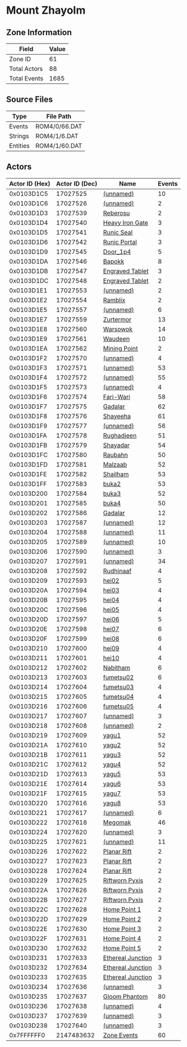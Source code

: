 # Mount Zhayolm

## Zone Information

| Field        |   Value |
|--------------|---------|
| Zone ID      |      61 |
| Total Actors |      88 |
| Total Events |    1685 |

## Source Files

| Type     | File Path     |
|----------|---------------|
| Events   | ROM4/0/66.DAT |
| Strings  | ROM4/1/6.DAT  |
| Entities | ROM4/1/60.DAT |

## Actors

| Actor ID (Hex)   |   Actor ID (Dec) | Name                                                       |   Events |
|------------------|------------------|------------------------------------------------------------|----------|
| 0x0103D1C5       |         17027525 | [(unnamed)](./17027525/)                                   |       10 |
| 0x0103D1C6       |         17027526 | [(unnamed)](./17027526/)                                   |        2 |
| 0x0103D1D3       |         17027539 | [Reberosu](./17027539%20-%20Reberosu/)                     |        2 |
| 0x0103D1D4       |         17027540 | [Heavy Iron Gate](./17027540%20-%20Heavy%20Iron%20Gate/)   |        3 |
| 0x0103D1D5       |         17027541 | [Runic Seal](./17027541%20-%20Runic%20Seal/)               |        3 |
| 0x0103D1D6       |         17027542 | [Runic Portal](./17027542%20-%20Runic%20Portal/)           |        3 |
| 0x0103D1D9       |         17027545 | [Door_1p4](./17027545%20-%20Door_1p4/)                     |        5 |
| 0x0103D1DA       |         17027546 | [Bapokk](./17027546%20-%20Bapokk/)                         |        8 |
| 0x0103D1DB       |         17027547 | [Engraved Tablet](./17027547%20-%20Engraved%20Tablet/)     |        3 |
| 0x0103D1DC       |         17027548 | [Engraved Tablet](./17027548%20-%20Engraved%20Tablet/)     |        2 |
| 0x0103D1E1       |         17027553 | [(unnamed)](./17027553/)                                   |        2 |
| 0x0103D1E2       |         17027554 | [Ramblix](./17027554%20-%20Ramblix/)                       |        2 |
| 0x0103D1E5       |         17027557 | [(unnamed)](./17027557/)                                   |        6 |
| 0x0103D1E7       |         17027559 | [Zurtermor](./17027559%20-%20Zurtermor/)                   |       13 |
| 0x0103D1E8       |         17027560 | [Warsowok](./17027560%20-%20Warsowok/)                     |       14 |
| 0x0103D1E9       |         17027561 | [Waudeen](./17027561%20-%20Waudeen/)                       |       10 |
| 0x0103D1EA       |         17027562 | [Mining Point](./17027562%20-%20Mining%20Point/)           |        2 |
| 0x0103D1F2       |         17027570 | [(unnamed)](./17027570/)                                   |        4 |
| 0x0103D1F3       |         17027571 | [(unnamed)](./17027571/)                                   |       53 |
| 0x0103D1F4       |         17027572 | [(unnamed)](./17027572/)                                   |       55 |
| 0x0103D1F5       |         17027573 | [(unnamed)](./17027573/)                                   |        4 |
| 0x0103D1F6       |         17027574 | [Fari-Wari](./17027574%20-%20Fari-Wari/)                   |       58 |
| 0x0103D1F7       |         17027575 | [Gadalar](./17027575%20-%20Gadalar/)                       |       62 |
| 0x0103D1F8       |         17027576 | [Shayeeha](./17027576%20-%20Shayeeha/)                     |       61 |
| 0x0103D1F9       |         17027577 | [(unnamed)](./17027577/)                                   |       56 |
| 0x0103D1FA       |         17027578 | [Rughadjeen](./17027578%20-%20Rughadjeen/)                 |       51 |
| 0x0103D1FB       |         17027579 | [Shayadar](./17027579%20-%20Shayadar/)                     |       54 |
| 0x0103D1FC       |         17027580 | [Raubahn](./17027580%20-%20Raubahn/)                       |       50 |
| 0x0103D1FD       |         17027581 | [Malzaab](./17027581%20-%20Malzaab/)                       |       52 |
| 0x0103D1FE       |         17027582 | [Shailham](./17027582%20-%20Shailham/)                     |       53 |
| 0x0103D1FF       |         17027583 | [buka2](./17027583%20-%20buka2/)                           |       53 |
| 0x0103D200       |         17027584 | [buka3](./17027584%20-%20buka3/)                           |       52 |
| 0x0103D201       |         17027585 | [buka4](./17027585%20-%20buka4/)                           |       50 |
| 0x0103D202       |         17027586 | [Gadalar](./17027586%20-%20Gadalar/)                       |       12 |
| 0x0103D203       |         17027587 | [(unnamed)](./17027587/)                                   |       12 |
| 0x0103D204       |         17027588 | [(unnamed)](./17027588/)                                   |       11 |
| 0x0103D205       |         17027589 | [(unnamed)](./17027589/)                                   |       10 |
| 0x0103D206       |         17027590 | [(unnamed)](./17027590/)                                   |        3 |
| 0x0103D207       |         17027591 | [(unnamed)](./17027591/)                                   |       34 |
| 0x0103D208       |         17027592 | [Rudhinaaf](./17027592%20-%20Rudhinaaf/)                   |        4 |
| 0x0103D209       |         17027593 | [hei02](./17027593%20-%20hei02/)                           |        5 |
| 0x0103D20A       |         17027594 | [hei03](./17027594%20-%20hei03/)                           |        4 |
| 0x0103D20B       |         17027595 | [hei04](./17027595%20-%20hei04/)                           |        4 |
| 0x0103D20C       |         17027596 | [hei05](./17027596%20-%20hei05/)                           |        4 |
| 0x0103D20D       |         17027597 | [hei06](./17027597%20-%20hei06/)                           |        5 |
| 0x0103D20E       |         17027598 | [hei07](./17027598%20-%20hei07/)                           |        6 |
| 0x0103D20F       |         17027599 | [hei08](./17027599%20-%20hei08/)                           |        6 |
| 0x0103D210       |         17027600 | [hei09](./17027600%20-%20hei09/)                           |        4 |
| 0x0103D211       |         17027601 | [hei10](./17027601%20-%20hei10/)                           |        4 |
| 0x0103D212       |         17027602 | [Nabitham](./17027602%20-%20Nabitham/)                     |        6 |
| 0x0103D213       |         17027603 | [fumetsu02](./17027603%20-%20fumetsu02/)                   |        6 |
| 0x0103D214       |         17027604 | [fumetsu03](./17027604%20-%20fumetsu03/)                   |        4 |
| 0x0103D215       |         17027605 | [fumetsu04](./17027605%20-%20fumetsu04/)                   |        4 |
| 0x0103D216       |         17027606 | [fumetsu05](./17027606%20-%20fumetsu05/)                   |        4 |
| 0x0103D217       |         17027607 | [(unnamed)](./17027607/)                                   |        3 |
| 0x0103D218       |         17027608 | [(unnamed)](./17027608/)                                   |        2 |
| 0x0103D219       |         17027609 | [yagu1](./17027609%20-%20yagu1/)                           |       52 |
| 0x0103D21A       |         17027610 | [yagu2](./17027610%20-%20yagu2/)                           |       52 |
| 0x0103D21B       |         17027611 | [yagu3](./17027611%20-%20yagu3/)                           |       52 |
| 0x0103D21C       |         17027612 | [yagu4](./17027612%20-%20yagu4/)                           |       52 |
| 0x0103D21D       |         17027613 | [yagu5](./17027613%20-%20yagu5/)                           |       53 |
| 0x0103D21E       |         17027614 | [yagu6](./17027614%20-%20yagu6/)                           |       53 |
| 0x0103D21F       |         17027615 | [yagu7](./17027615%20-%20yagu7/)                           |       53 |
| 0x0103D220       |         17027616 | [yagu8](./17027616%20-%20yagu8/)                           |       53 |
| 0x0103D221       |         17027617 | [(unnamed)](./17027617/)                                   |        6 |
| 0x0103D222       |         17027618 | [Megomak](./17027618%20-%20Megomak/)                       |       46 |
| 0x0103D224       |         17027620 | [(unnamed)](./17027620/)                                   |        3 |
| 0x0103D225       |         17027621 | [(unnamed)](./17027621/)                                   |       11 |
| 0x0103D226       |         17027622 | [Planar Rift](./17027622%20-%20Planar%20Rift/)             |        2 |
| 0x0103D227       |         17027623 | [Planar Rift](./17027623%20-%20Planar%20Rift/)             |        2 |
| 0x0103D228       |         17027624 | [Planar Rift](./17027624%20-%20Planar%20Rift/)             |        2 |
| 0x0103D229       |         17027625 | [Riftworn Pyxis](./17027625%20-%20Riftworn%20Pyxis/)       |        2 |
| 0x0103D22A       |         17027626 | [Riftworn Pyxis](./17027626%20-%20Riftworn%20Pyxis/)       |        2 |
| 0x0103D22B       |         17027627 | [Riftworn Pyxis](./17027627%20-%20Riftworn%20Pyxis/)       |        2 |
| 0x0103D22C       |         17027628 | [Home Point 1](./17027628%20-%20Home%20Point%201/)         |        2 |
| 0x0103D22D       |         17027629 | [Home Point 2](./17027629%20-%20Home%20Point%202/)         |        2 |
| 0x0103D22E       |         17027630 | [Home Point 3](./17027630%20-%20Home%20Point%203/)         |        2 |
| 0x0103D22F       |         17027631 | [Home Point 4](./17027631%20-%20Home%20Point%204/)         |        2 |
| 0x0103D230       |         17027632 | [Home Point 5](./17027632%20-%20Home%20Point%205/)         |        2 |
| 0x0103D231       |         17027633 | [Ethereal Junction](./17027633%20-%20Ethereal%20Junction/) |        3 |
| 0x0103D232       |         17027634 | [Ethereal Junction](./17027634%20-%20Ethereal%20Junction/) |        3 |
| 0x0103D233       |         17027635 | [Ethereal Junction](./17027635%20-%20Ethereal%20Junction/) |        3 |
| 0x0103D234       |         17027636 | [(unnamed)](./17027636/)                                   |        3 |
| 0x0103D235       |         17027637 | [Gloom Phantom](./17027637%20-%20Gloom%20Phantom/)         |       80 |
| 0x0103D236       |         17027638 | [(unnamed)](./17027638/)                                   |        4 |
| 0x0103D237       |         17027639 | [(unnamed)](./17027639/)                                   |        3 |
| 0x0103D238       |         17027640 | [(unnamed)](./17027640/)                                   |        3 |
| 0x7FFFFFF0       |       2147483632 | [Zone Events](./Zone%20Events/)                            |       60 |
